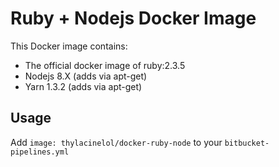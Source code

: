 # Ruby + Nodejs Docker Image

This Docker image contains:
* The official docker image of ruby:2.3.5
* Nodejs 8.X (adds via apt-get)
* Yarn 1.3.2 (adds via apt-get)

## Usage

Add `image: thylacinelol/docker-ruby-node` to your `bitbucket-pipelines.yml`
